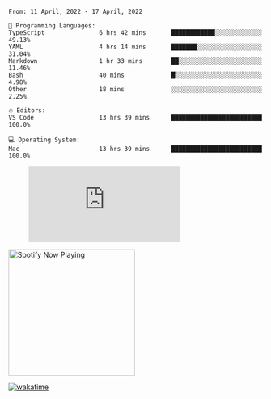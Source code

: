 <!--START_SECTION:waka-->
```text
From: 11 April, 2022 - 17 April, 2022

💬 Programming Languages: 
TypeScript               6 hrs 42 mins       ████████████░░░░░░░░░░░░░   49.13% 
YAML                     4 hrs 14 mins       ███████░░░░░░░░░░░░░░░░░░   31.04% 
Markdown                 1 hr 33 mins        ██░░░░░░░░░░░░░░░░░░░░░░░   11.46% 
Bash                     40 mins             █░░░░░░░░░░░░░░░░░░░░░░░░   4.98% 
Other                    18 mins             ░░░░░░░░░░░░░░░░░░░░░░░░░   2.25%

🔥 Editors: 
VS Code                  13 hrs 39 mins      █████████████████████████   100.0%

💻 Operating System: 
Mac                      13 hrs 39 mins      █████████████████████████   100.0%

```


<!--END_SECTION:waka-->

<figure><embed src="https://wakatime.com/share/@gregnrobinson/001c6d31-0c95-44f9-b6d7-9fd705354f62.svg"></embed></figure>

[<img src="https://spotify-playing-gregnrobinson.vercel.app/api/spotify/?background_color=transparent&border_color=transparent" alt="Spotify Now Playing" width="250" />](https://open.spotify.com/user/gregnrobinson-ca)

[![wakatime](https://wakatime.com/badge/user/37718f76-572e-4513-b2c5-41c4d93d287a.svg)](https://wakatime.com/@37718f76-572e-4513-b2c5-41c4d93d287a)



